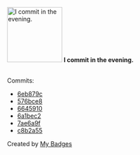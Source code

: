 <img src="https://my-badges.github.io/my-badges/evening-commits.png" alt="I commit in the evening." title="I commit in the evening." width="128">
<strong>I commit in the evening.</strong>
<br><br>

Commits:

- <a href="https://github.com/Sajjon/invoice_typst/commit/6eb879c385a3b6ede5a6a104c893bd21d840903e">6eb879c</a>
- <a href="https://github.com/Sajjon/invoice_typst/commit/576bce8efcbb6dde1eefcda37bb3621cd23fb99c">576bce8</a>
- <a href="https://github.com/Sajjon/invoice_typst/commit/66459101caf92554654c7d7870088e5aebaee217">6645910</a>
- <a href="https://github.com/Sajjon/invoice_typst/commit/6a1bec2f9e681104923cae4930a8f22d3b04b4fc">6a1bec2</a>
- <a href="https://github.com/unkuseni/rs_bybit/commit/7ae6a9f6030c6c828e1204292cefccf878049dfd">7ae6a9f</a>
- <a href="https://github.com/unkuseni/rs_bybit/commit/c8b2a556c45011edd2389dc90b168ce1e8d2d23b">c8b2a55</a>


Created by <a href="https://github.com/my-badges/my-badges">My Badges</a>